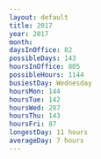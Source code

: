 ```yaml
---
layout: default
title: 2017
year: 2017
month: 
daysInOffice: 82
possibleDays: 143
hoursInOffice: 805
possibleHours: 1144
busiestDay: Wednesday
hoursMon: 144
hoursTue: 142
hoursWed: 287
hoursThu: 143
hoursFri: 87
longestDay: 11 hours
averageDay: 7 hours
---
```

